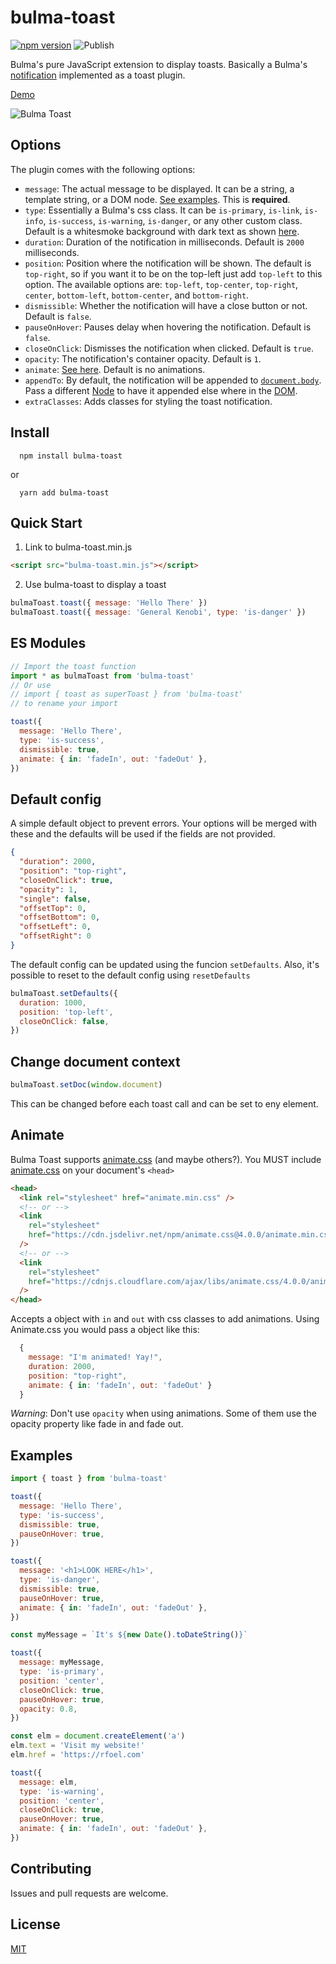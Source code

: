 # bulma-toast

[![npm version](https://badge.fury.io/js/bulma-toast.svg)](https://badge.fury.io/js/bulma-toast)
![Publish](https://github.com/rfoel/bulma-toast/workflows/Publish/badge.svg)

Bulma's pure JavaScript extension to display toasts. Basically a Bulma's [notification](https://bulma.io/documentation/elements/notification) implemented as a toast plugin.

[Demo](https://rfoel.github.io/bulma-toast/)

![Bulma Toast](https://raw.githubusercontent.com/rfoel/bulma-toast/master/bulma-toast.png)

## Options

The plugin comes with the following options:

- `message`: The actual message to be displayed. It can be a string, a template string, or a DOM node. [See examples](#examples). This is **required**.
- `type`: Essentially a Bulma's css class. It can be `is-primary`, `is-link`, `is-info`, `is-success`, `is-warning`, `is-danger`, or any other custom class. Default is a whitesmoke background with dark text as shown [here](https://bulma.io/documentation/elements/notification).
- `duration`: Duration of the notification in milliseconds. Default is `2000` milliseconds.
- `position`: Position where the notification will be shown. The default is `top-right`, so if you want it to be on the top-left just add `top-left` to this option. The available options are: `top-left`, `top-center`, `top-right`, `center`, `bottom-left`, `bottom-center`, and `bottom-right`.
- `dismissible`: Whether the notification will have a close button or not. Default is `false`.
- `pauseOnHover`: Pauses delay when hovering the notification. Default is `false`.
- `closeOnClick`: Dismisses the notification when clicked. Default is `true`.
- `opacity`: The notification's container opacity. Default is `1`.
- `animate`: [See here](#animate). Default is no animations.
- `appendTo`: By default, the notification will be appended to [`document.body`](https://developer.mozilla.org/en-US/docs/Web/API/Document/body). Pass a different [Node](https://developer.mozilla.org/en-US/docs/Web/API/Node) to have it appended else where in the [DOM](https://developer.mozilla.org/en-US/docs/Web/API/Document_Object_Model).
- `extraClasses`: Adds classes for styling the toast notification.
## Install

```
  npm install bulma-toast
```

or

```
  yarn add bulma-toast
```

## Quick Start

1.  Link to bulma-toast.min.js

```html
<script src="bulma-toast.min.js"></script>
```

2.  Use bulma-toast to display a toast

```js
bulmaToast.toast({ message: 'Hello There' })
bulmaToast.toast({ message: 'General Kenobi', type: 'is-danger' })
```

## ES Modules

```js
// Import the toast function
import * as bulmaToast from 'bulma-toast'
// Or use
// import { toast as superToast } from 'bulma-toast'
// to rename your import

toast({
  message: 'Hello There',
  type: 'is-success',
  dismissible: true,
  animate: { in: 'fadeIn', out: 'fadeOut' },
})
```

## Default config

A simple default object to prevent errors. Your options will be merged with these and the defaults will be used if the fields are not provided.

```json
{
  "duration": 2000,
  "position": "top-right",
  "closeOnClick": true,
  "opacity": 1,
  "single": false,
  "offsetTop": 0,
  "offsetBottom": 0,
  "offsetLeft": 0,
  "offsetRight": 0
}
```

The default config can be updated using the funcion `setDefaults`. Also, it's possible to reset to the default config using `resetDefaults`

```js
bulmaToast.setDefaults({
  duration: 1000,
  position: 'top-left',
  closeOnClick: false,
})
```

## Change document context

```js
bulmaToast.setDoc(window.document)
```

This can be changed before each toast call and can be set to eny element.

## Animate

Bulma Toast supports [animate.css](https://daneden.github.io/animate.css/) (and maybe others?). You MUST include [animate.css](https://daneden.github.io/animate.css/) on your document's `<head>`

```html
<head>
  <link rel="stylesheet" href="animate.min.css" />
  <!-- or -->
  <link
    rel="stylesheet"
    href="https://cdn.jsdelivr.net/npm/animate.css@4.0.0/animate.min.css"
  />
  <!-- or -->
  <link
    rel="stylesheet"
    href="https://cdnjs.cloudflare.com/ajax/libs/animate.css/4.0.0/animate.min.css"
  />
</head>
```

Accepts a object with `in` and `out` with css classes to add animations. Using Animate.css you would pass a object like this:

```js
  {
    message: "I'm animated! Yay!",
    duration: 2000,
    position: "top-right",
    animate: { in: 'fadeIn', out: 'fadeOut' }
  }
```

_Warning_: Don't use `opacity` when using animations. Some of them use the opacity property like fade in and fade out.

## Examples

```js
import { toast } from 'bulma-toast'

toast({
  message: 'Hello There',
  type: 'is-success',
  dismissible: true,
  pauseOnHover: true,
})

toast({
  message: '<h1>LOOK HERE</h1>',
  type: 'is-danger',
  dismissible: true,
  pauseOnHover: true,
  animate: { in: 'fadeIn', out: 'fadeOut' },
})

const myMessage = `It's ${new Date().toDateString()}`

toast({
  message: myMessage,
  type: 'is-primary',
  position: 'center',
  closeOnClick: true,
  pauseOnHover: true,
  opacity: 0.8,
})

const elm = document.createElement('a')
elm.text = 'Visit my website!'
elm.href = 'https://rfoel.com'

toast({
  message: elm,
  type: 'is-warning',
  position: 'center',
  closeOnClick: true,
  pauseOnHover: true,
  animate: { in: 'fadeIn', out: 'fadeOut' },
})
```

## Contributing

Issues and pull requests are welcome.

## License

[MIT](https://github.com/rfoell/bulma-toast/blob/master/LICENSE)
